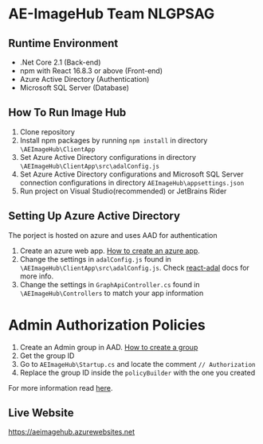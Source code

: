 # AE-ImageHub Team NLGPSAG

## Runtime Environment
* .Net Core 2.1 (Back-end)
* npm with React 16.8.3 or above (Front-end)
* Azure Active Directory (Authentication)
* Microsoft SQL Server (Database)


## How To Run Image Hub
1. Clone repository
2. Install npm packages by running ```npm install``` in directory `\AEImageHub\ClientApp`
3. Set Azure Active Directory configurations in directory `\AEImageHub\ClientApp\src\adalConfig.js`
4. Set Azure Active Directory configurations and Microsoft SQL Server connection configurations in directory `AEImageHub\appsettings.json`
5. Run project on Visual Studio(recommended) or JetBrains Rider

## Setting Up Azure Active Directory
The porject is hosted on azure and uses AAD for authentication
1. Create an azure web app. [How to create an azure app](https://docs.microsoft.com/en-us/azure/active-directory/develop/howto-create-service-principal-portal).
2. Change the settings in `adalConfig.js` found in `\AEImageHub\ClientApp\src\adalConfig.js`. Check [react-adal](https://github.com/salvoravida/react-adal/blob/master/README.md) docs for more info.
3. Change the settings in `GraphApiController.cs` found in `\AEImageHub\Controllers` to match your app information 

# Admin Authorization Policies
1. Create an Admin group in AAD. [How to create a group](https://docs.microsoft.com/en-us/azure/active-directory/fundamentals/active-directory-groups-create-azure-portal)
2. Get the group ID
3. Go to `AEImageHub\Startup.cs` and locate the comment ``// Authorization``
4. Replace the group ID inside the `policyBuilder` with the one you created

For more information read [here](https://blogs.msdn.microsoft.com/gianlucb/2017/10/27/azure-ad-and-group-based-authorization/).
## Live Website
https://aeimagehub.azurewebsites.net